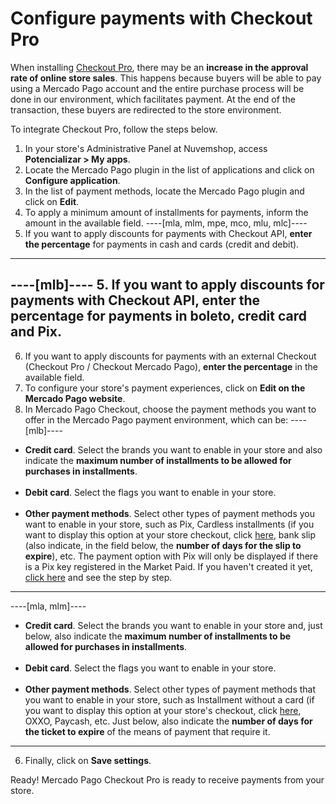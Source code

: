 # Configure payments with Checkout Pro
 
When installing [Checkout Pro](/developers/en/docs/checkout-pro/landing), there may be an **increase in the approval rate of online store sales**. This happens because buyers will be able to pay using a Mercado Pago account and the entire purchase process will be done in our environment, which facilitates payment. At the end of the transaction, these buyers are redirected to the store environment.
 
To integrate Checkout Pro, follow the steps below.
 
1. In your store's Administrative Panel at Nuvemshop, access **Potencializar > My apps**.
2. Locate the Mercado Pago plugin in the list of applications and click on **Configure application**.
3. In the list of payment methods, locate the Mercado Pago plugin and click on **Edit**.
4. To apply a minimum amount of installments for payments, inform the amount in the available field.
----[mla, mlm, mpe, mco, mlu, mlc]----
5. If you want to apply discounts for payments with Checkout API, **enter the percentage** for payments in cash and cards (credit and debit).
------------
----[mlb]----
5. If you want to apply discounts for payments with Checkout API, **enter the percentage** for payments in boleto, credit card and Pix.
------------
6. If you want to apply discounts for payments with an external Checkout (Checkout Pro / Checkout Mercado Pago), **enter the percentage** in the available field.
7. To configure your store's payment experiences, click on **Edit on the Mercado Pago website**.
8. In Mercado Pago Checkout, choose the payment methods you want to offer in the Mercado Pago payment environment, which can be:
 ----[mlb]----
 * **Credit card**. Select the brands you want to enable in your store and also indicate the **maximum number of installments to be allowed for purchases in installments**. <br><br>
 * **Debit card**. Select the flags you want to enable in your store. <br><br>
 * **Other payment methods**. Select other types of payment methods you want to enable in your store, such as Pix, Cardless installments (if you want to display this option at your store checkout, click [here](/developers/en/docs/nuvemshop/payments-configuration/market-credit), bank slip (also indicate, in the field below, the **number of days for the slip to expire**), etc. The payment option with Pix will only be displayed if there is a Pix key registered in the Market Paid. If you haven't created it yet, [click here](https://www.youtube.com/watch?v=60tApKYVnkA) and see the step by step. 

 ------------
 ----[mla, mlm]----
 * **Credit card**. Select the brands you want to enable in your store and, just below, also indicate the **maximum number of installments to be allowed for purchases in installments**. <br><br>
 * **Debit card**. Select the flags you want to enable in your store. <br><br>
 * **Other payment methods**. Select other types of payment methods that you want to enable in your store, such as Installment without a card (if you want to display this option at your store's checkout, click [here](/developers/en/docs/nuvemshop/payments-configuration/mercado-credit), OXXO, Paycash, etc. Just below, also indicate the **number of days for the ticket to expire** of the means of payment that require it.

 ------------
6. Finally, click on **Save settings**.

Ready! Mercado Pago Checkout Pro is ready to receive payments from your store.